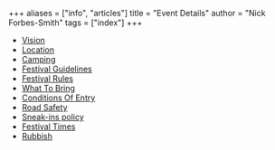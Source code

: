 +++
aliases = ["info", "articles"]
title = "Event Details"
author = "Nick Forbes-Smith"
tags = ["index"]
+++

- [Vision](event/details/#vision)
- [Location](event/details/#location)
- [Camping](event/details/#camping)
- [Festival Guidelines](event/details/#festival-guidelines)
- [Festival Rules](event/details/#festival-rules)
- [What To Bring](event/details/#what-to-bring)
- [Conditions Of Entry](event/details/#conditions-of-entry)
- [Road Safety](event/details/#road-safety)
- [Sneak-ins policy](event/details/#sneak-ins-policy)
- [Festival Times](event/details/#festival-times)
- [Rubbish](event/details/#rubbish)